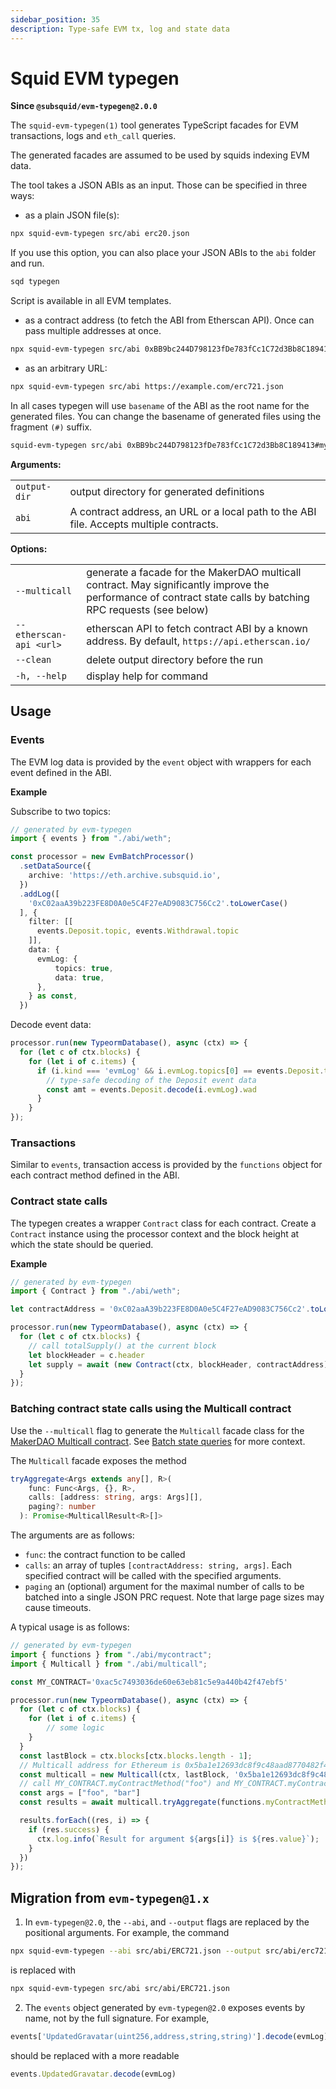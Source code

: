 ```yaml
---
sidebar_position: 35
description: Type-safe EVM tx, log and state data
---
```


# Squid EVM typegen

**Since `@subsquid/evm-typegen@2.0.0`**

The `squid-evm-typegen(1)` tool generates TypeScript facades for EVM transactions, logs and `eth_call` queries.

The generated facades are assumed to be used by squids indexing EVM data.

The tool takes a JSON ABIs as an input. Those can be specified in three ways:

- as a plain JSON file(s):

```bash
npx squid-evm-typegen src/abi erc20.json
```
If you use this option, you can also place your JSON ABIs to the `abi` folder and run.
```bash
sqd typegen
```
Script is available in all EVM templates.

- as a contract address (to fetch the ABI from Etherscan API). Once can pass multiple addresses at once.

```bash
npx squid-evm-typegen src/abi 0xBB9bc244D798123fDe783fCc1C72d3Bb8C189413
```

- as an arbitrary URL:
```bash
npx squid-evm-typegen src/abi https://example.com/erc721.json
```

In all cases typegen will use `basename` of the ABI as the root name for the generated files. You can change the basename of generated files using the fragment `(#)` suffix.

```bash
squid-evm-typegen src/abi 0xBB9bc244D798123fDe783fCc1C72d3Bb8C189413#my-contract-name
```

**Arguments:**

|                        |                                                           |
|------------------------|-----------------------------------------------------------|
|  `output-dir`          | output directory for generated definitions                |
|  `abi`                 | A contract address, an URL or a local path to the ABI file. Accepts multiple contracts. |


**Options:**

|                           |                                                          |
|---------------------------|----------------------------------------------------------| 
|  `--multicall`            | generate a facade for the MakerDAO multicall contract. May significantly improve the performance of contract state calls by batching RPC requests (see below)   |
|  `--etherscan-api <url>`  | etherscan API to fetch contract ABI by a known address. By default, `https://api.etherscan.io/`   |
|  `--clean`                | delete output directory before the run                   |
|  `-h, --help`             | display help for command                                 |


## Usage

### Events 

The EVM log data is provided by the `event` object with wrappers for each event defined in the ABI.

**Example**

Subscribe to two topics:

```ts
// generated by evm-typegen
import { events } from "./abi/weth";

const processor = new EvmBatchProcessor()
  .setDataSource({
    archive: 'https://eth.archive.subsquid.io',
  })
  .addLog([
    '0xC02aaA39b223FE8D0A0e5C4F27eAD9083C756Cc2'.toLowerCase()
  ], {
    filter: [[
      events.Deposit.topic, events.Withdrawal.topic
    ]],
    data: {
      evmLog: {
          topics: true,
          data: true,
      },
    } as const,
  })
```

Decode event data:
```ts
processor.run(new TypeormDatabase(), async (ctx) => {
  for (let c of ctx.blocks) {
    for (let i of c.items) {
      if (i.kind === 'evmLog' && i.evmLog.topics[0] == events.Deposit.topic) {
        // type-safe decoding of the Deposit event data
        const amt = events.Deposit.decode(i.evmLog).wad
      }
    }
});
```

### Transactions

Similar to `events`, transaction access is provided by the `functions` object for each contract method defined in the ABI. 

### Contract state calls

The typegen creates a wrapper `Contract` class for each contract. Create a `Contract` instance using the processor context and the block height at which the state should be queried.

**Example**

```ts
// generated by evm-typegen
import { Contract } from "./abi/weth";

let contractAddress = '0xC02aaA39b223FE8D0A0e5C4F27eAD9083C756Cc2'.toLowerCase()

processor.run(new TypeormDatabase(), async (ctx) => {
  for (let c of ctx.blocks) {
    // call totalSupply() at the current block
    let blockHeader = c.header
    let supply = await (new Contract(ctx, blockHeader, contractAddress).totalSupply())
  }
});
```

### Batching contract state calls using the Multicall contract

Use the `--multicall` flag to generate the `Multicall` facade class for the [MakerDAO Multicall contract](https://github.com/makerdao/multicall). 
See [Batch state queries](/evm-indexing/query-state/#batch-state-queries) for more context.

The `Multicall` facade exposes the method
```ts
tryAggregate<Args extends any[], R>(
    func: Func<Args, {}, R>,
    calls: [address: string, args: Args][],
    paging?: number
  ): Promise<MulticallResult<R>[]>
```
The arguments are as follows:
- `func`: the contract function to be called
- `calls`: an array of tuples `[contractAddress: string, args]`. Each specified contract will be called with the specified arguments.
- `paging` an (optional) argument for the maximal number of calls to be batched into a single JSON PRC request. Note that large page sizes may cause timeouts.

A typical usage is as follows:
```ts
// generated by evm-typegen
import { functions } from "./abi/mycontract";
import { Multicall } from "./abi/multicall";

const MY_CONTRACT='0xac5c7493036de60e63eb81c5e9a440b42f47ebf5'

processor.run(new TypeormDatabase(), async (ctx) => {
  for (let c of ctx.blocks) {
    for (let i of c.items) {
        // some logic
    }
  }
  const lastBlock = ctx.blocks[ctx.blocks.length - 1];
  // Multicall address for Ethereum is 0x5ba1e12693dc8f9c48aad8770482f4739beed696
  const multicall = new Multicall(ctx, lastBlock, '0x5ba1e12693dc8f9c48aad8770482f4739beed696')
  // call MY_CONTRACT.myContractMethod("foo") and MY_CONTRACT.myContractMethod("bar")
  const args = ["foo", "bar"]
  const results = await multicall.tryAggregate(functions.myContractMethod, args.map(a => [MY_CONTRACT, a]) as [string, any[]], 100);

  results.forEach((res, i) => {
    if (res.success) {
      ctx.log.info(`Result for argument ${args[i]} is ${res.value}`);
    }
  }) 
});
```

## Migration from `evm-typegen@1.x`

1. In `evm-typegen@2.0`, the `--abi`, and `--output` flags are replaced by the positional arguments. For example, the command
```sh
npx squid-evm-typegen --abi src/abi/ERC721.json --output src/abi/erc721.ts
```
is replaced with
```sh
npx squid-evm-typegen src/abi src/abi/ERC721.json
```

2. The `events` object generated by `evm-typegen@2.0` exposes events by name, not by the full signature. For example,
```ts
events['UpdatedGravatar(uint256,address,string,string)'].decode(evmLog)
```
should be replaced with a more readable
```ts
events.UpdatedGravatar.decode(evmLog)
```
